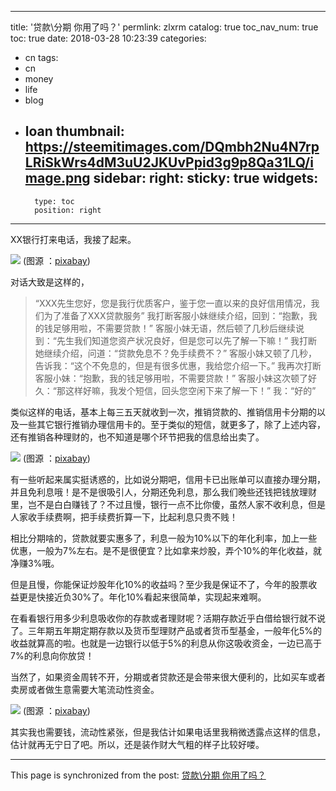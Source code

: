 
---
title: '贷款\分期 你用了吗？'
permlink: zlxrm
catalog: true
toc_nav_num: true
toc: true
date: 2018-03-28 10:23:39
categories:
- cn
tags:
- cn
- money
- life
- blog
- loan
thumbnail: https://steemitimages.com/DQmbh2Nu4N7rpLRiSkWrs4dM3uU2JKUvPpid3g9p8Qa31LQ/image.png
sidebar:
    right:
        sticky: true
widgets:
    -
        type: toc
        position: right
---


XX银行打来电话，我接了起来。

![](https://steemitimages.com/DQmbh2Nu4N7rpLRiSkWrs4dM3uU2JKUvPpid3g9p8Qa31LQ/image.png)
(图源 ：[pixabay](https://pixabay.com))

对话大致是这样的，
>“XXX先生您好，您是我行优质客户，鉴于您一直以来的良好信用情况，我们为了准备了XXX贷款服务”
我打断客服小妹继续介绍，回到：“抱歉，我的钱足够用啦，不需要贷款！”
客服小妹无语，然后顿了几秒后继续说到：“先生我们知道您资产状况良好，但是您可以先了解一下嘛！”
我打断她继续介绍，问道：“贷款免息不？免手续费不？”
客服小妹又顿了几秒，告诉我：“这个不免息的，但是有很多优惠，我给您介绍一下。”
我再次打断客服小妹：“抱歉，我的钱足够用啦，不需要贷款！”
客服小妹这次顿了好久：“那这样好嘛，我发个短信，回头您空闲下来了解一下！”
我：“好的”

类似这样的电话，基本上每三五天就收到一次，推销贷款的、推销信用卡分期的以及一些其它银行推销办理信用卡的。至于类似的短信，就更多了，除了上述内容，还有推销各种理财的，也不知道是哪个环节把我的信息给出卖了。

![](https://steemitimages.com/DQmQqAE2m6B7pNxmquvMtSJXnSFfLCZTukrZBDCBTHNeE71/image.png)
(图源 ：[pixabay](https://pixabay.com))

有一些听起来属实挺诱惑的，比如说分期吧，信用卡已出账单可以直接办理分期，并且免利息哦！是不是很吸引人，分期还免利息，那么我们晚些还钱把钱放理财里，岂不是白白赚钱了？不过且慢，银行一点不比你傻，虽然人家不收利息，但是人家收手续费啊，把手续费折算一下，比起利息只贵不贱！

相比分期啥的，贷款就要实惠多了，利息一般为10%以下的年化利率，加上一些优惠，一般为7%左右。是不是很便宜？比如拿来炒股，弄个10%的年化收益，就净赚3%哦。

但是且慢，你能保证炒股年化10%的收益吗？至少我是保证不了，今年的股票收益更是快接近负30%了。年化10%看起来很简单，实现起来难啊。

在看看银行用多少利息吸收你的存款或者理财呢？活期存款近乎白借给银行就不说了。三年期五年期定期存款以及货币型理财产品或者货币型基金，一般年化5%的收益就算高的啦。也就是一边银行以低于5%的利息从你这吸收资金，一边已高于7%的利息向你放贷！

当然了，如果资金周转不开，分期或者贷款还是会带来很大便利的，比如买车或者卖房或者做生意需要大笔流动性资金。

![](https://steemitimages.com/DQmRrd6RXs9JtbqGEwQR3mq9894RZ8VhtAu4d9fY9Re9jQW/image.png)
(图源 ：[pixabay](https://pixabay.com))

其实我也需要钱，流动性紧张，但是我估计如果电话里我稍微透露点这样的信息，估计就再无宁日了吧。所以，还是装作财大气粗的样子比较好喽。

- - -

This page is synchronized from the post: [贷款\分期 你用了吗？](https://steemit.com/@oflyhigh/zlxrm)

